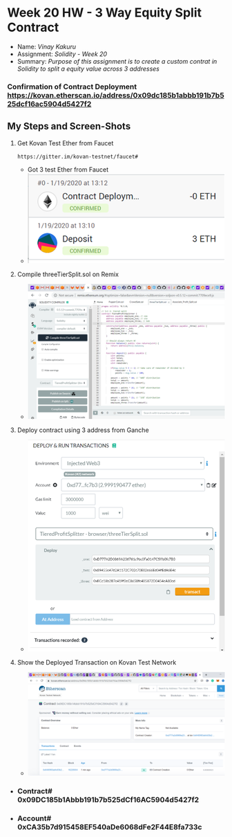 # Week 20 HW - 3 Way Equity Split Contract

* Name: *Vinay Kakuru*
* Assignment: *Solidity - Week 20*
* Summary: *Purpose of this assignment is to create a custom contrat in Solidity to split a equity value across 3 addresses*

### Confirmation of Contract Deployment https://kovan.etherscan.io/address/0x09dc185b1abbb191b7b525dcf16ac5904d5427f2

## My Steps and Screen-Shots

1) Get Kovan Test Ether from Faucet 
    ```
    https://gitter.im/kovan-testnet/faucet#
    ```
    * Got 3 test Ether from Faucet
    * ![Faucet](./InitialEther0to3.png) 

2) Compile threeTierSplit.sol on Remix
   * ![Compile](./CompileOnRexix.png)

3) Deploy contract using 3 address from Ganche
   * ![Deploy](./3WaySplitAddresses.png)

4) Show the Deployed Transaction on Kovan Test Network
   * ![Contract](./DeployedContractOnKovan.png)
   
* ### Contract# 0x09DC185b1Abbb191b7b525dCf16AC5904d5427f2
* ### Account#  0xCA35b7d915458EF540aDe6068dFe2F44E8fa733c
